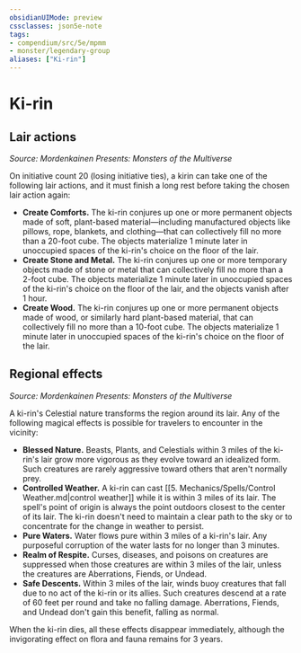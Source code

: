 ```yaml
---
obsidianUIMode: preview
cssclasses: json5e-note
tags:
- compendium/src/5e/mpmm
- monster/legendary-group
aliases: ["Ki-rin"]
---
```

# Ki-rin

## Lair actions
_Source: Mordenkainen Presents: Monsters of the Multiverse_

On initiative count 20 (losing initiative ties), a kirin can take one of the following lair actions, and it must finish a long rest before taking the chosen lair action again:

- **Create Comforts.** The ki-rin conjures up one or more permanent objects made of soft, plant-based material—including manufactured objects like pillows, rope, blankets, and clothing—that can collectively fill no more than a 20-foot cube. The objects materialize 1 minute later in unoccupied spaces of the ki-rin's choice on the floor of the lair.  
- **Create Stone and Metal.** The ki-rin conjures up one or more temporary objects made of stone or metal that can collectively fill no more than a 2-foot cube. The objects materialize 1 minute later in unoccupied spaces of the ki-rin's choice on the floor of the lair, and the objects vanish after 1 hour.  
- **Create Wood.** The ki-rin conjures up one or more permanent objects made of wood, or similarly hard plant-based material, that can collectively fill no more than a 10-foot cube. The objects materialize 1 minute later in unoccupied spaces of the ki-rin's choice on the floor of the lair.  

## Regional effects
_Source: Mordenkainen Presents: Monsters of the Multiverse_

A ki-rin's Celestial nature transforms the region around its lair. Any of the following magical effects is possible for travelers to encounter in the vicinity:

- **Blessed Nature.** Beasts, Plants, and Celestials within 3 miles of the ki-rin's lair grow more vigorous as they evolve toward an idealized form. Such creatures are rarely aggressive toward others that aren't normally prey.  
- **Controlled Weather.** A ki-rin can cast [[5. Mechanics/Spells/Control Weather.md|control weather]] while it is within 3 miles of its lair. The spell's point of origin is always the point outdoors closest to the center of its lair. The ki-rin doesn't need to maintain a clear path to the sky or to concentrate for the change in weather to persist.  
- **Pure Waters.** Water flows pure within 3 miles of a ki-rin's lair. Any purposeful corruption of the water lasts for no longer than 3 minutes.  
- **Realm of Respite.** Curses, diseases, and poisons on creatures are suppressed when those creatures are within 3 miles of the lair, unless the creatures are Aberrations, Fiends, or Undead.  
- **Safe Descents.** Within 3 miles of the lair, winds buoy creatures that fall due to no act of the ki-rin or its allies. Such creatures descend at a rate of 60 feet per round and take no falling damage. Aberrations, Fiends, and Undead don't gain this benefit, falling as normal.  

When the ki-rin dies, all these effects disappear immediately, although the invigorating effect on flora and fauna remains for 3 years.